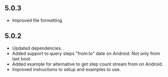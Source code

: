 
## 5.0.3

* Improved file formatting

## 5.0.2

* Updated dependencies.
* Added support to query steps "from:to" date on Android. Not only from last boot.
* Added example for alternative to get step count stream from on Android.
* Improved instructions to setup and examples to use.

